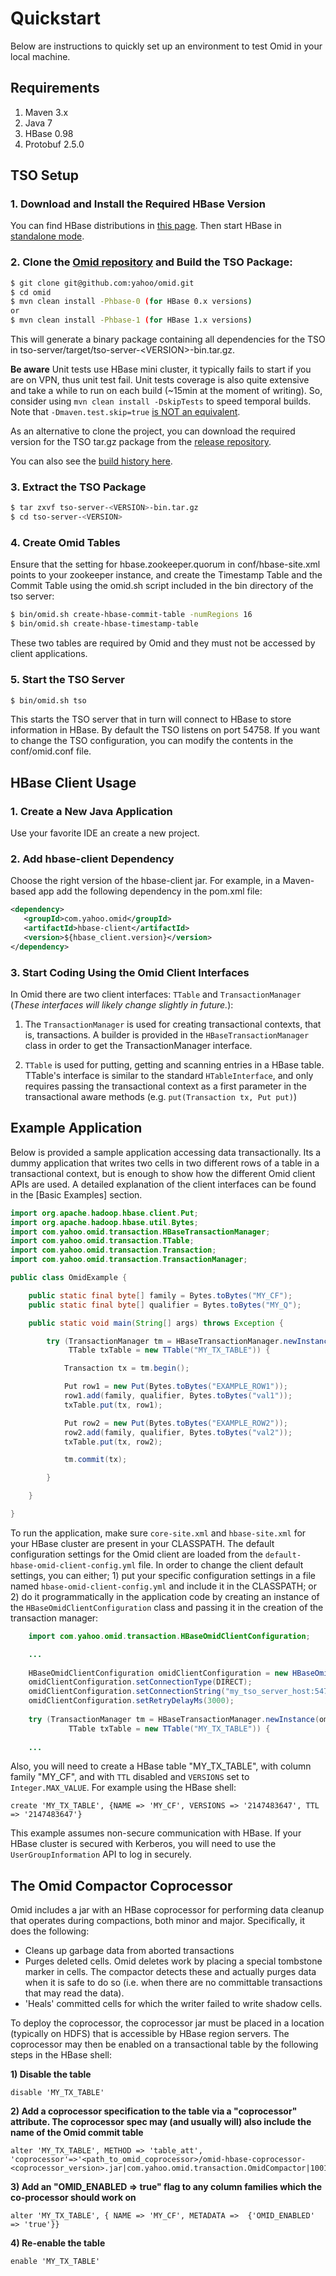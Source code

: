 # Quickstart

Below are instructions to quickly set up an environment to test Omid in your local machine.

## Requirements

1. Maven 3.x
2. Java 7
3. HBase 0.98
4. Protobuf 2.5.0

## TSO Setup

### 1. Download and Install the Required HBase Version
You can find HBase distributions in [this page](http://www.apache.org/dyn/closer.cgi/hbase/).
Then start HBase in [standalone mode](https://hbase.apache.org/book.html#quickstart).

### 2. Clone the [Omid repository](https://github.com/francisco-perez-sorrosal/omid) and Build the TSO Package:

```sh
$ git clone git@github.com:yahoo/omid.git
$ cd omid
$ mvn clean install -Phbase-0 (for HBase 0.x versions)
or
$ mvn clean install -Phbase-1 (for HBase 1.x versions)
```
This will generate a binary package containing all dependencies for the TSO in tso-server/target/tso-server-\<VERSION\>-bin.tar.gz. 

**Be aware** Unit tests use HBase mini cluster, it typically fails to start if you are on VPN, thus unit test fail.
Unit tests coverage is also quite extensive and take a while to run on each build (~15min at the moment of writing). So, consider using
`mvn clean install -DskipTests` to speed temporal builds. Note that `-Dmaven.test.skip=true` [is NOT an equivalent](http://ericlefevre.net/wordpress/2008/02/21/skipping-tests-with-maven/).

As an alternative to clone the project, you can download the required version for the TSO tar.gz package from the [release repository](https://bintray.com/yahoo/maven/omid/view).

You can also see the [build history here](https://github.com/yahoo/omid/tags).

### 3. Extract the TSO Package

```sh
$ tar zxvf tso-server-<VERSION>-bin.tar.gz
$ cd tso-server-<VERSION>
```

### 4. Create Omid Tables
Ensure that the setting for hbase.zookeeper.quorum in conf/hbase-site.xml points to your zookeeper instance, and create the 
Timestamp Table and the Commit Table using the omid.sh script included in the bin directory of the tso server:
      
```sh
$ bin/omid.sh create-hbase-commit-table -numRegions 16
$ bin/omid.sh create-hbase-timestamp-table
```

These two tables are required by Omid and they must not be accessed by client applications.

### 5. Start the TSO Server

```sh
$ bin/omid.sh tso
```

This starts the TSO server that in turn will connect to HBase to store information in HBase. By default the TSO listens on 
port 54758. If you want to change the TSO configuration, you can modify the contents in the conf/omid.conf file.

## HBase Client Usage

### 1. Create a New Java Application
Use your favorite IDE an create a new project.

### 2. Add hbase-client Dependency
Choose the right version of the hbase-client jar. For example, in a Maven-based app add the following dependency in the
pom.xml file:

```xml
<dependency>
   <groupId>com.yahoo.omid</groupId>
   <artifactId>hbase-client</artifactId>
   <version>${hbase_client.version}</version>
</dependency>
```

### 3. Start Coding Using the Omid Client Interfaces
In Omid there are two client interfaces: `TTable` and `TransactionManager` (_These interfaces will likely change slightly 
in future._):

1. The `TransactionManager` is used for creating transactional contexts, that is, transactions. A builder is provided in 
the `HBaseTransactionManager` class in order to get the TransactionManager interface.

2. `TTable` is used for putting, getting and scanning entries in a HBase table. TTable's
interface is similar to the standard `HTableInterface`, and only requires passing the transactional context as a
first parameter in the transactional aware methods (e.g. `put(Transaction tx, Put put)`)

## Example Application

Below is provided a sample application accessing data transactionally. Its a dummy application that writes two cells in two 
different rows of a table in a transactional context, but is enough to show how the different Omid client APIs are used. A 
detailed explanation of the client interfaces can be found in the [Basic Examples] section.

```java
import org.apache.hadoop.hbase.client.Put;
import org.apache.hadoop.hbase.util.Bytes;
import com.yahoo.omid.transaction.HBaseTransactionManager;
import com.yahoo.omid.transaction.TTable;
import com.yahoo.omid.transaction.Transaction;
import com.yahoo.omid.transaction.TransactionManager;

public class OmidExample {

    public static final byte[] family = Bytes.toBytes("MY_CF");
    public static final byte[] qualifier = Bytes.toBytes("MY_Q");

    public static void main(String[] args) throws Exception {

        try (TransactionManager tm = HBaseTransactionManager.newInstance();
             TTable txTable = new TTable("MY_TX_TABLE")) {

            Transaction tx = tm.begin();

            Put row1 = new Put(Bytes.toBytes("EXAMPLE_ROW1"));
            row1.add(family, qualifier, Bytes.toBytes("val1"));
            txTable.put(tx, row1);

            Put row2 = new Put(Bytes.toBytes("EXAMPLE_ROW2"));
            row2.add(family, qualifier, Bytes.toBytes("val2"));
            txTable.put(tx, row2);

            tm.commit(tx);

        }

    }

}
``` 

To run the application, make sure `core-site.xml` and `hbase-site.xml` for your HBase cluster are present in your 
CLASSPATH. The default configuration settings for the Omid client are loaded from the `default-hbase-omid-client-config.yml` 
file. In order to change the client default settings, you can either; 1) put your specific configuration settings 
in a file named `hbase-omid-client-config.yml` and include it in the CLASSPATH; or 2) do it programmatically in 
the application code by creating an instance of the `HBaseOmidClientConfiguration` class and passing it in the 
creation of the transaction manager:

```java
    import com.yahoo.omid.transaction.HBaseOmidClientConfiguration;

    ...
    
    HBaseOmidClientConfiguration omidClientConfiguration = new HBaseOmidClientConfiguration();
    omidClientConfiguration.setConnectionType(DIRECT);
    omidClientConfiguration.setConnectionString("my_tso_server_host:54758");
    omidClientConfiguration.setRetryDelayMs(3000);
    
    try (TransactionManager tm = HBaseTransactionManager.newInstance(omidClientConfiguration);
             TTable txTable = new TTable("MY_TX_TABLE")) {
    
    ...
```

Also, you will need to create a HBase table "MY_TX_TABLE", with column family "MY_CF", and with `TTL` disabled and
`VERSIONS` set to `Integer.MAX_VALUE`. For example using the HBase shell:

```
create 'MY_TX_TABLE', {NAME => 'MY_CF', VERSIONS => '2147483647', TTL => '2147483647'}
```

This example assumes non-secure communication with HBase. If your HBase cluster is secured with Kerberos, you will need to 
use the `UserGroupInformation` API to log in securely.

## The Omid Compactor Coprocessor

Omid includes a jar with an HBase coprocessor for performing data cleanup that operates during compactions, both minor and
major. Specifically, it does the following:

* Cleans up garbage data from aborted transactions
* Purges deleted cells. Omid deletes work by placing a special tombstone marker in cells. The compactor
  detects these and actually purges data when it is safe to do so (i.e. when there are no committable transactions
  that may read the data).
* 'Heals' committed cells for which the writer failed to write shadow cells.

To deploy the coprocessor, the coprocessor jar must be placed in a location (typically on HDFS) that is accessible
by HBase region servers. The coprocessor may then be enabled on a transactional table by the following steps in the HBase shell:

**1) Disable the table**

```
disable 'MY_TX_TABLE'
```

**2) Add a coprocessor specification to the table via a "coprocessor" attribute. The coprocessor spec may (and usually will)
also include the name of the Omid commit table**

```
alter 'MY_TX_TABLE', METHOD => 'table_att', 'coprocessor'=>'<path_to_omid_coprocessor>/omid-hbase-coprocessor-<coprocessor_version>.jar|com.yahoo.omid.transaction.OmidCompactor|1001|omid.committable.tablename=OMID_COMMIT_TABLE'
```

**3) Add an "OMID_ENABLED => true" flag to any column families which the co-processor should work on**

```
alter 'MY_TX_TABLE', { NAME => 'MY_CF', METADATA =>  {'OMID_ENABLED' => 'true'}}
```

**4) Re-enable the table**

```
enable 'MY_TX_TABLE'
```